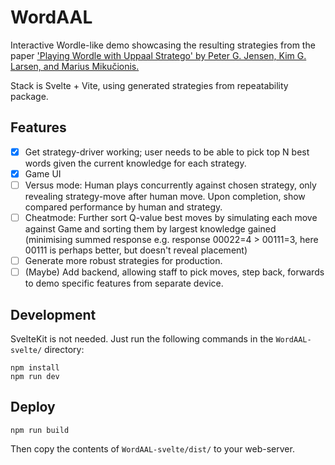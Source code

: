 # WordAAL
Interactive Wordle-like demo showcasing the resulting strategies from the paper ['Playing Wordle with Uppaal Stratego' by Peter G. Jensen, Kim G. Larsen, and Marius Mikučionis.](https://link.springer.com/chapter/10.1007/978-3-031-15629-8_15)

Stack is Svelte + Vite, using generated strategies from repeatability package. 

## Features
- [x] Get strategy-driver working; user needs to be able to pick top N best words given the current knowledge for each strategy.
- [x] Game UI
- [ ] Versus mode: Human plays concurrently against chosen strategy, only revealing strategy-move after human move. Upon completion, show compared performance by human and strategy.
- [ ] Cheatmode: Further sort Q-value best moves by simulating each move against Game and sorting them by largest knowledge gained (minimising summed response e.g. response 00022=4 > 00111=3, here 00111 is perhaps better, but doesn't reveal placement)
- [ ] Generate more robust strategies for production.
- [ ] (Maybe) Add backend, allowing staff to pick moves, step back, forwards to demo specific features from separate device.

## Development
SvelteKit is not needed. Just run the following commands in the `WordAAL-svelte/` directory:
```
npm install
npm run dev
```

## Deploy
```
npm run build
```
Then copy the contents of `WordAAL-svelte/dist/` to your web-server.